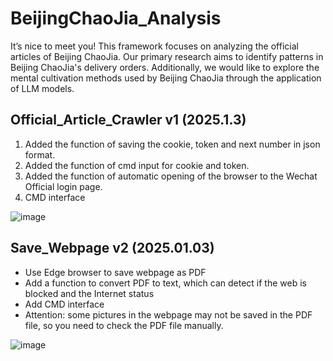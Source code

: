 # BeijingChaoJia_Analysis
It’s nice to meet you! This framework focuses on analyzing the official articles of Beijing ChaoJia. Our primary research aims to identify patterns in Beijing ChaoJia's delivery orders. Additionally, we would like to explore the mental cultivation methods used by Beijing ChaoJia through the application of LLM models.

## Official_Article_Crawler v1 (2025.1.3)

1. Added the function of saving the cookie, token and next number in json format.
2. Added the function of cmd input for cookie and token.
3. Added the function of automatic opening of the browser to the Wechat Official login page.
4. CMD interface

![image](https://github.com/user-attachments/assets/ca5f47f4-e3da-462e-9218-f427034707b3)

## Save_Webpage v2 (2025.01.03)

- Use Edge browser to save webpage as PDF
- Add a function to convert PDF to text, which can detect if the web is blocked and the Internet status
- Add CMD interface
- Attention: some pictures in the webpage may not be saved in the PDF file, so you need to check the PDF file manually.

![image](https://github.com/user-attachments/assets/dcad03c2-ccbe-4b3a-90ee-57980a023d24)

